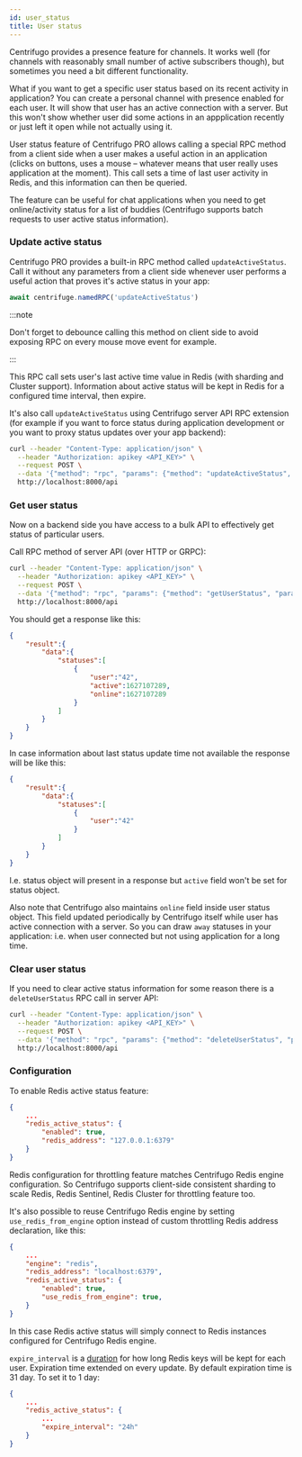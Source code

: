 ```yaml
---
id: user_status
title: User status
---
```


Centrifugo provides a presence feature for channels. It works well (for channels with reasonably small number of active subscribers though), but sometimes you need a bit different functionality.

What if you want to get a specific user status based on its recent activity in application? You can create a personal channel with presence enabled for each user. It will show that user has an active connection with a server. But this won't show whether user did some actions in an appplication recently or just left it open while not actually using it.

User status feature of Centrifugo PRO allows calling a special RPC method from a client side when a user makes a useful action in an application (clicks on buttons, uses a mouse – whatever means that user really uses application at the moment). This call sets a time of last user activity in Redis, and this information can then be queried.

The feature can be useful for chat applications when you need to get online/activity status for a list of buddies (Centrifugo supports batch requests to user active status information).

### Update active status

Centrifugo PRO provides a built-in RPC method called `updateActiveStatus`. Call it without any parameters from a client side whenever user performs a useful action that proves it's active status in your app:

```javascript
await centrifuge.namedRPC('updateActiveStatus')
```

:::note

Don't forget to debounce calling this method on client side to avoid exposing RPC on every mouse move event for example.

:::

This RPC call sets user's last active time value in Redis (with sharding and Cluster support). Information about active status will be kept in Redis for a configured time interval, then expire.

It's also call `updateActiveStatus` using Centrifugo server API RPC extension (for example if you want to force status during application development or you want to proxy status updates over your app backend):

```bash
curl --header "Content-Type: application/json" \
  --header "Authorization: apikey <API_KEY>" \
  --request POST \
  --data '{"method": "rpc", "params": {"method": "updateActiveStatus", "params": {"users": ["42"]}}}' \
  http://localhost:8000/api
```

### Get user status

Now on a backend side you have access to a bulk API to effectively get status of particular users.

Call RPC method of server API (over HTTP or GRPC):

```bash
curl --header "Content-Type: application/json" \
  --header "Authorization: apikey <API_KEY>" \
  --request POST \
  --data '{"method": "rpc", "params": {"method": "getUserStatus", "params": {"users": ["42"]}}}' \
  http://localhost:8000/api
```

You should get a response like this:

```json
{
    "result":{
        "data":{
            "statuses":[
                {
                    "user":"42",
                    "active":1627107289,
                    "online":1627107289
                }
            ]
        }
    }
}
```

In case information about last status update time not available the response will be like this:

```json
{
    "result":{
        "data":{
            "statuses":[
                {
                    "user":"42"
                }
            ]
        }
    }
}
```

I.e. status object will present in a response but `active` field won't be set for status object.

Also note that Centrifugo also maintains `online` field inside user status object. This field updated periodically by Centrifugo itself while user has active connection with a server. So you can draw `away` statuses in your application: i.e. when user connected but not using application for a long time.

### Clear user status

If you need to clear active status information for some reason there is a `deleteUserStatus` RPC call in server API:

```bash
curl --header "Content-Type: application/json" \
  --header "Authorization: apikey <API_KEY>" \
  --request POST \
  --data '{"method": "rpc", "params": {"method": "deleteUserStatus", "params": {"users": ["42"]}}}' \
  http://localhost:8000/api
```

### Configuration

To enable Redis active status feature:

```json title="config.json"
{
    ...
    "redis_active_status": {
        "enabled": true,
        "redis_address": "127.0.0.1:6379"
    }
}
```

Redis configuration for throttling feature matches Centrifugo Redis engine configuration. So Centrifugo supports client-side consistent sharding to scale Redis, Redis Sentinel, Redis Cluster for throttling feature too.

It's also possible to reuse Centrifugo Redis engine by setting `use_redis_from_engine` option instead of custom throttling Redis address declaration, like this:

```json title="config.json"
{
    ...
    "engine": "redis",
    "redis_address": "localhost:6379",
    "redis_active_status": {
        "enabled": true,
        "use_redis_from_engine": true,
    }
}
```

In this case Redis active status will simply connect to Redis instances configured for Centrifugo Redis engine.

`expire_interval` is a [duration](../server/configuration#setting-time-duration-options) for how long Redis keys will be kept for each user. Expiration time extended on every update. By default expiration time is 31 day. To set it to 1 day:

```json title="config.json"
{
    ...
    "redis_active_status": {
        ...
        "expire_interval": "24h"
    }
}
```
